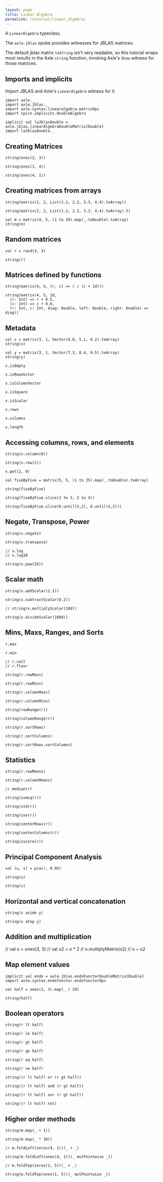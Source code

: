```yaml
---
layout: page
title: Linear Algebra
permalink: /tutorial/linear_algebra/
---
```


A `LinearAlgebra` typeclass.

The `axle-jblas` spoke provides witnesses for JBLAS matrices.

The default jblas matrix `toString` isn't very readable,
so this tutorial wraps most results in the Axle `string` function,
invoking Axle's `Show` witness for those matrices.

Imports and implicits
---------------------

Import JBLAS and Axle's `LinearAlgebra` witness for it.

```tut:silent
import axle._
import axle.jblas._
import axle.syntax.linearalgebra.matrixOps
import spire.implicits.DoubleAlgebra

implicit val laJblasDouble = axle.jblas.linearAlgebraDoubleMatrix[Double]
import laJblasDouble._
```

Creating Matrices
-----------------

```tut:book
string(ones(2, 3))

string(ones(1, 4))

string(ones(4, 1))
```

Creating matrices from arrays
-----------------------------

```tut:book
string(matrix(2, 2, List(1.1, 2.2, 3.3, 4.4).toArray))

string(matrix(2, 2, List(1.1, 2.2, 3.3, 4.4).toArray).t)

val m = matrix(4, 5, (1 to 20).map(_.toDouble).toArray)
string(m)
```

Random matrices
---------------

```tut:book
val r = rand(3, 3)

string(r)
```

Matrices defined by functions
-----------------------------

```tut:book
string(matrix(4, 5, (r, c) => r / (c + 1d)))

string(matrix(4, 5, 1d,
  (r: Int) => r + 0.5,
  (c: Int) => c + 0.6,
  (r: Int, c: Int, diag: Double, left: Double, right: Double) => diag))
```

Metadata
--------

```tut:book
val x = matrix(3, 1, Vector(4.0, 5.1, 6.2).toArray)
string(x)

val y = matrix(3, 1, Vector(7.3, 8.4, 9.5).toArray)
string(y)

x.isEmpty

x.isRowVector

x.isColumnVector

x.isSquare

x.isScalar

x.rows

x.columns

x.length
```

Accessing columns, rows, and elements
-------------------------------------

```tut:book
string(x.column(0))

string(x.row(1))

x.get(2, 0)

val fiveByFive = matrix(5, 5, (1 to 25).map(_.toDouble).toArray)

string(fiveByFive)

string(fiveByFive.slice(1 to 3, 2 to 4))

string(fiveByFive.slice(0.until(5,2), 0.until(5,2)))
```

Negate, Transpose, Power
------------------------

```tut:book
string(x.negate)

string(x.transpose)

// x.log
// x.log10

string(x.pow(2d))
```

Scalar math
-----------

```tut:book
string(x.addScalar(1.1))

string(x.subtractScalar(0.2))

// string(x.multiplyScalar(10d))

string(x.divideScalar(100d))
```

Mins, Maxs, Ranges, and Sorts
-----------------------------

```
r.max

r.min

// r.ceil
// r.floor

string(r.rowMaxs)

string(r.rowMins)

string(r.columnMaxs)

string(r.columnMins)

string(rowRange(r))

string(columnRange(r))

string(r.sortRows)

string(r.sortColumns)

string(r.sortRows.sortColumns)
```

Statistics
----------

```tut:book
string(r.rowMeans)

string(r.columnMeans)

// median(r)

string(sumsq(r))

string(std(r))

string(cov(r))

string(centerRows(r))

string(centerColumns(r))

string(zscore(r))
```

Principal Component Analysis
----------------------------

```tut:book
val (u, s) = pca(r, 0.95)

string(u)

string(s)
```

Horizontal and vertical concatenation
-------------------------------------

```tut:book
string(x aside y)

string(x atop y)
```

Addition and multiplication
---------------------------

// val o = ones(3, 3)
// val o2 = o * 2
// o.multiplyMatrix(o2)
// o + o2

Map element values
------------------

```tut:book
implicit val endo = axle.jblas.endoFunctorDoubleMatrix[Double]
import axle.syntax.endofunctor.endofunctorOps

val half = ones(3, 3).map(_ / 2d)

string(half)
```

Boolean operators
-----------------

```tut:book
string(r lt half)

string(r le half)

string(r gt half)

string(r ge half)

string(r eq half)

string(r ne half)

string((r lt half) or (r gt half))

string((r lt half) and (r gt half))

string((r lt half) xor (r gt half))

string((r lt half) not)
```

Higher order methods
--------------------

```tut:book
string(m.map(_ + 1))

string(m.map(_ * 10))

// m.foldLeft(zeros(4, 1))(_ + _)

string(m.foldLeft(ones(4, 1))(_ mulPointwise _))

// m.foldTop(zeros(1, 5))(_ + _)

string(m.foldTop(ones(1, 5))(_ mulPointwise _))
```
